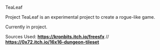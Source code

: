 TeaLeaf

Project TeaLeaf is an experimental project to create a rogue-like game.

Currently in project.

Sources Used:
**https://kronbits.itch.io/freesfx**
//
**https://0x72.itch.io/16x16-dungeon-tileset**
